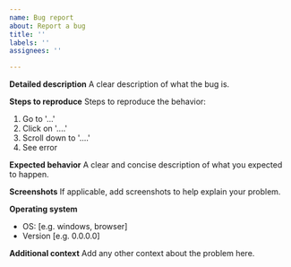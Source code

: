 ```yaml
---
name: Bug report
about: Report a bug
title: ''
labels: ''
assignees: ''

---
```


**Detailed description**
A clear description of what the bug is.

**Steps to reproduce**
Steps to reproduce the behavior:
1. Go to '...'
2. Click on '....'
3. Scroll down to '....'
4. See error

**Expected behavior**
A clear and concise description of what you expected to happen.

**Screenshots**
If applicable, add screenshots to help explain your problem.

**Operating system**
 - OS: [e.g. windows, browser]
 - Version [e.g. 0.0.0.0]

**Additional context**
Add any other context about the problem here.
